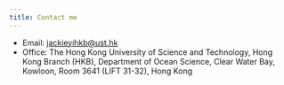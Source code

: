 ```yaml
---
title: Contact me
---
```


+ Email: jackieyihkb@ust.hk
+ Office: The Hong Kong University of Science and Technology, Hong Kong Branch (HKB), Department of Ocean Science, Clear Water Bay, Kowloon, Room 3641 (LIFT 31-32), Hong Kong
